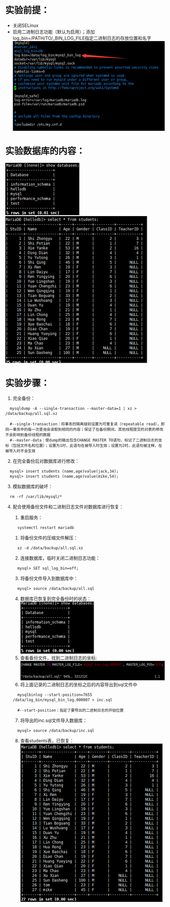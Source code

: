 # 实验前提：
+ 关闭SELinux
+ 启用二进制日志功能（默认为启用）；添加log_bin=/PATH/TO/_BIN_LOG_FILE指定二进制日志的存放位置和名字  
![avagar](https://github.com/aNswerO/note/blob/master/9th-week/pic/%E5%BC%80%E5%90%AF%E4%BA%8C%E8%BF%9B%E5%88%B6%E6%97%A5%E5%BF%97.png)  
# 实验数据库的内容：
![avagar](https://github.com/aNswerO/note/blob/master/9th-week/pic/%E5%AE%9E%E9%AA%8C%E6%95%B0%E6%8D%AE%E5%BA%93%E5%86%85%E5%AE%B9_1.png)  
![avagar](https://github.com/aNswerO/note/blob/master/9th-week/pic/%E4%BF%AE%E6%94%B9%E5%89%8D%E7%9A%84%E8%A1%A8.png)
# 实验步骤：
1. 完全备份：
```shell
  mysqldump -A --single-transaction --master-data=1 | xz > /data/backup/all.sql.xz
  
  #--single-transaction：将事务的隔离级别设置为可重复读（repeatable read），即同一事务中的每一次查询会读取到相同的内容；保证了在备份期间，其他线程提交的对表的修改不会影响到备份线程的数据
  #--master-data：使dump的输出包含CHANGE MASTER TO语句，标记了二进制日志的坐标（包括文件名和位置）；设置为1时，此语句在被导入时生效；设置为2时，此语句被注释，在被导入时不会生效
```

2. 在完全备份后对数据库进行修改：
```msyql
  mysql> insert students (name,age)value(jack,34);
  mysql> insert students (name,age)value(mike,54);
```
3. 模拟数据库的破坏：
```shell
  rm -rf /var/lib/mysql/*
```
4. 配合使用备份文件和二进制日志文件对数据库进行恢复：
    1. 重启服务：
    ```shell
      systemctl restart mariadb
    ```
    1. 将备份文件的压缩文件解压：
    ```
      xz -d /data/backup/all.sql.xz
    ```

    2. 连接数据库，临时关闭二进制日志功能：
    ```msyql
      mysql> SET sql_log_bin=off;
    ```
    3. 将备份文件导入到数据库中：
    ```mysql
      mysql> source /data/backup/all.sql
    ```
    4. 数据库已恢复到完全备份时的状态：  
    ![avagar](https://github.com/aNswerO/note/blob/master/9th-week/pic/%E6%81%A2%E5%A4%8D%E5%90%8E%E7%9A%84%E6%95%B0%E6%8D%AE%E5%BA%93.png)  
    5. 查看备份文件，找到二进制日志的坐标:  
    ![avagar](https://github.com/aNswerO/note/blob/master/9th-week/pic/%E4%BA%8C%E8%BF%9B%E5%88%B6%E6%97%A5%E5%BF%97%E5%9D%90%E6%A0%87.png)  
    6. 将上面记录的二进制日志的坐标之后的内容导出到sql文件中
    ```shell
      mysqlbinlog --start-position=7655 /data/log_bin/mysql_bin_log.000007 > inc.sql

      #--start-position：指定了要导出的二进制日志的开始位置
    ```
    7. 将导出的inc.sql文件导入数据库：
    ```mysql
      mysql> source /data/backup/inc.sql
    ```
    8. 查看students表，已恢复：  
    ![avagar](https://github.com/aNswerO/note/blob/master/9th-week/pic/%E6%81%A2%E5%A4%8D_2.png)
